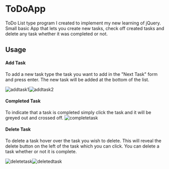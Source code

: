 # ToDoApp
ToDo List type program I created to implement my new learning of jQuery. Small basic App that lets you create new tasks, check off created tasks and delete any task whether it was completed or not. 
## Usage

#### Add Task
To add a new task type the task you want to add in the "Next Task" form and press enter. The new task will be added at the bottom of the list.

![addtask1](https://user-images.githubusercontent.com/44253571/51808084-912cc500-224c-11e9-806f-3c07108aac9e.png)![addtask2](https://user-images.githubusercontent.com/44253571/51808085-91c55b80-224c-11e9-9c81-73e0de3d7c66.png)

#### Completed Task
To indicate that a task is completed simply click the task and it will be greyed out and crossed off.
![completetask](https://user-images.githubusercontent.com/44253571/51808086-925df200-224c-11e9-88dd-810d0b9b33f2.png)

#### Delete Task
To delete a task hover over the task you wish to delete. This will reveal the delete button on the left of the task which you can click. You can delete a task whether or not it is complete.

![deletetask](https://user-images.githubusercontent.com/44253571/51808087-92f68880-224c-11e9-9443-8ec0b09382a9.png)![deletedtask](https://user-images.githubusercontent.com/44253571/51808088-938f1f00-224c-11e9-9ed6-da2bf88e81c4.png)
